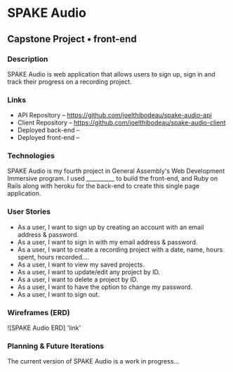 # SPAKE Audio #

## Capstone Project • front-end ##

### Description ###

SPAKE Audio is web application that allows users to sign up, sign in and track
their progress on a recording project.

### Links ###

* API Repository – https://github.com/joelthibodeau/spake-audio-api
* Client Repository – https://github.com/joelthibodeau/spake-audio-client
* Deployed back-end –
* Deployed front-end –

### Technologies ###

SPAKE Audio is my fourth project in General Assembly's Web Development Immersive program.
I used __________ to build the front-end, and
Ruby on Rails along with heroku for the back-end to create this single page application.

### User Stories ###

* As a user, I want to sign up by creating an account with an email address & password.
* As a user, I want to sign in with my email address & password.
* As a user, I want to create a recording project with a date, name, hours spent, hours recorded....
* As a user, I want to view my saved projects.
* As a user, I want to update/edit any project by ID.
* As a user, I want to delete a project by ID.
* As a user, I want to have the option to change my password.
* As a user, I want to sign out.

### Wireframes (ERD) ###

![SPAKE Audio ERD] 'link'

### Planning & Future Iterations ###

The current version of SPAKE Audio is a work in progress...

